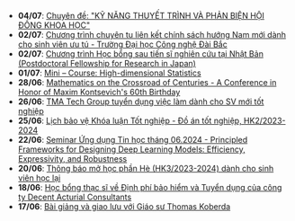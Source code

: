  - **04/07**: [Chuyên đề: "KỸ NĂNG THUYẾT TRÌNH VÀ PHẢN BIỆN HỘI ĐỒNG KHOA HỌC"](https://math.hcmus.edu.vn/tin-tức/thông-tin-toán-tin-học/956-chuyên-đề-kỹ-năng-thuyết-trình-và-phản-biện-hội-đồng-khoa-học)
 - **02/07**: [Chương trình chuyên tu liên kết chính sách hướng Nam mới dành cho sinh viên ưu tú - Trường Đại học Công nghệ Đài Bắc](https://math.hcmus.edu.vn/tin-tức/tin-học-bổng-việc-làm/954-chương-trình-chuyên-tu-liên-kết-chính-sách-hướng-nam-mới-dành-cho-sinh-viên-ưu-tú-trường-đại-học-công-nghệ-đài-bắc)
 - **02/07**: [Chương trình Học bổng sau tiến sĩ nghiên cứu tại Nhật Bản (Postdoctoral Fellowship for Research in Japan)](https://math.hcmus.edu.vn/tin-tức/tin-học-bổng-việc-làm/952-chương-trình-học-bổng-sau-tiến-sĩ-nghiên-cứu-tại-nhật-bản-postdoctoral-fellowship-for-research-in-japan)
 - **01/07**: [Mini – Course: High-dimensional Statistics](https://math.hcmus.edu.vn/tin-tức/tin-nghiên-cứu/951-mini-course-high-dimensional-statistics)
 - **28/06**: [Mathematics on the Crossroad of Centuries - A Conference in Honor of Maxim Kontsevich's 60th Birthday](https://math.hcmus.edu.vn/tin-tức/thông-tin-toán-tin-học/949-mathematics-on-the-crossroad-of-centuries-a-conference-in-honor-of-maxim-kontsevich-s-60th-birthday)
 - **26/06**: [TMA Tech Group tuyển dụng việc làm dành cho SV mới tốt nghiệp](https://math.hcmus.edu.vn/tin-tức/tin-học-bổng-việc-làm/948-tma-tech-group-tuyển-dụng-việc-làm-dành-cho-sv-mới-tốt-nghiệp)
 - **25/06**: [Lịch bảo vệ Khóa luận Tốt nghiệp - Đồ án tốt nghiệp, HK2/2023-2024](https://math.hcmus.edu.vn/tin-tức/tin-giáo-vụ/947-lịch-bảo-vệ-khóa-luận-tốt-nghiệp-đồ-án-tốt-nghiệp,-hk2-2023-2024)
 - **22/06**: [Seminar Ứng dụng Tin học tháng 06.2024 - Principled Frameworks for Designing Deep Learning Models: Efficiency, Expressivity, and Robustness](https://math.hcmus.edu.vn/tin-tức/tin-nghiên-cứu/945-seminar-ứng-dụng-tin-học-tháng-06-2024-principled-frameworks-for-designing-deep-learning-models-%20efficiency,-expressivity,-and-robustness)
 - **20/06**: [Thông báo mở học phần Hè (HK3/2023-2024) dành cho sinh viên học lại](https://math.hcmus.edu.vn/tin-tức/tin-giáo-vụ/940-thông-báo-mở-học-phần-hè-hk3-2023-2024-dành-cho-sinh-viên-học-lại)
 - **18/06**: [Học bổng thạc sĩ về Định phí bảo hiểm và Tuyển dụng của công ty Decent Acturial Consultants](https://math.hcmus.edu.vn/tin-tức/tin-học-bổng-việc-làm/944-aatcp-dac-june24)
 - **17/06**: [Bài giảng và giao lưu với Giáo sư Thomas Koberda](https://math.hcmus.edu.vn/tin-tức/tin-nghiên-cứu/942-bài-giảng-và-giao-lưu-với-giáo-sư-thomas-koberda)
